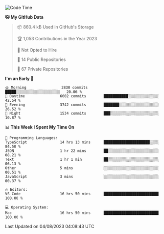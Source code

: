 <!--START_SECTION:waka-->
![Code Time](http://img.shields.io/badge/Code%20Time-4%2C406%20hrs%2055%20mins-blue)

**🐱 My GitHub Data** 

> 📦 860.4 kB Used in GitHub's Storage 
 > 
> 🏆 1,053 Contributions in the Year 2023
 > 
> 🚫 Not Opted to Hire
 > 
> 📜 14 Public Repositories 
 > 
> 🔑 67 Private Repositories 
 > 
**I'm an Early 🐤** 

```text
🌞 Morning                2830 commits        █████░░░░░░░░░░░░░░░░░░░░   20.06 % 
🌆 Daytime                6002 commits        ███████████░░░░░░░░░░░░░░   42.54 % 
🌃 Evening                3742 commits        ███████░░░░░░░░░░░░░░░░░░   26.52 % 
🌙 Night                  1534 commits        ███░░░░░░░░░░░░░░░░░░░░░░   10.87 % 
```


📊 **This Week I Spent My Time On** 

```text
💬 Programming Languages: 
TypeScript               14 hrs 13 mins      █████████████████████░░░░   84.50 % 
JSON                     1 hr 22 mins        ██░░░░░░░░░░░░░░░░░░░░░░░   08.21 % 
Text                     1 hr 1 min          ██░░░░░░░░░░░░░░░░░░░░░░░   06.13 % 
Other                    5 mins              ░░░░░░░░░░░░░░░░░░░░░░░░░   00.51 % 
JavaScript               3 mins              ░░░░░░░░░░░░░░░░░░░░░░░░░   00.37 % 

🔥 Editors: 
VS Code                  16 hrs 50 mins      █████████████████████████   100.00 % 

💻 Operating System: 
Mac                      16 hrs 50 mins      █████████████████████████   100.00 % 
```


 Last Updated on 04/08/2023 04:08:43 UTC
<!--END_SECTION:waka-->

